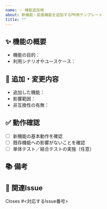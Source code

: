 ```yaml
---
name: ✨ 機能追加用
about: 新機能・拡張機能を追加するPR用テンプレート
title: ""
---
```


## ✨ 機能の概要

<!-- 追加・拡張する機能の目的、背景を簡潔に記載してください -->
- 機能の目的：
- 利用シナリオやユースケース：

## 🔨 追加・変更内容

<!-- 実装した内容や変更点の概要を記載してください -->
- 追加した機能：
- 影響範囲：
- 非互換性の有無：

## ✅ 動作確認

<!-- 開発・検証した内容やテスト方法を記載してください -->
- [ ] 新機能の基本動作を確認
- [ ] 既存機能への影響がないことを確認
- [ ] 単体テスト／結合テストの実施（任意）

## 📚 備考

<!-- レビュー時の注意点、特筆事項、未対応項目などあれば記載 -->

## 🔗 関連Issue

Closes #<対応するIssue番号>

